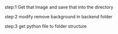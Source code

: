 step:1
Get that Image and save that into the directory

step:2
modify remove background in backend folder

step:3
get python file to folder structure
